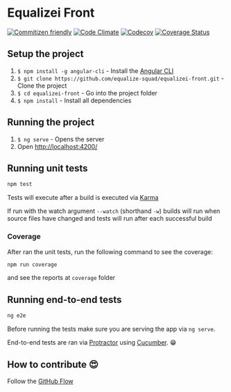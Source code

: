# Equalizei Front

[![Commitizen friendly](https://img.shields.io/badge/commitizen-friendly-brightgreen.svg)](http://commitizen.github.io/cz-cli/)
[![Code Climate](https://codeclimate.com/github/equalize-squad/equalizei-front/badges/gpa.svg)](https://codeclimate.com/github/equalize-squad/equalizei-front)
[![Codecov](https://codecov.io/gh/equalize-squad/equalizei-front/branch/master/graph/badge.svg)](https://codecov.io/gh/equalize-squad/equalizei-front)
[![Coverage Status](https://coveralls.io/repos/github/equalize-squad/equalizei-front/badge.svg?branch=master)](https://coveralls.io/github/equalize-squad/equalizei-front?branch=master)

## Setup the project

1. `$ npm install -g angular-cli` - Install the [Angular CLI](https://github.com/angular/angular-cli)
2. `$ git clone https://github.com/equalize-squad/equalizei-front.git` - Clone the project
3. `$ cd equalizei-front` - Go into the project folder
4. `$ npm install` - Install all dependencies

## Running the project

1. `$ ng serve` - Opens the server
2. Open [http://localhost:4200/](http://localhost:4200/)

## Running unit tests

```bash
npm test
```
Tests will execute after a build is executed via [Karma](http://karma-runner.github.io/0.13/index.html)

If run with the watch argument `--watch` (shorthand `-w`) builds will run when source files have changed
and tests will run after each successful build

### Coverage

After ran the unit tests, run the following command to see the coverage:

```bash
npm run coverage
```

and see the reports at `coverage` folder

## Running end-to-end tests

```bash
ng e2e
```

Before running the tests make sure you are serving the app via `ng serve`.

End-to-end tests are ran via [Protractor](https://angular.github.io/protractor/) using [Cucumber](https://github.com/cucumber/cucumber-js/). :grin:

## How to contribute :heart_eyes:

Follow the [GitHub Flow](https://guides.github.com/introduction/flow/)
